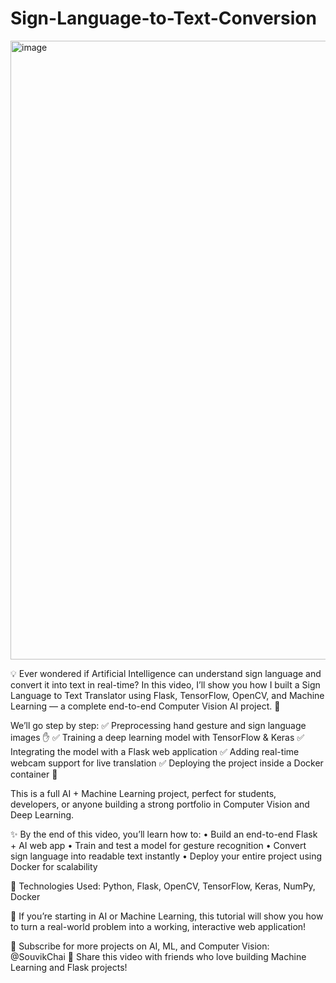 # Sign-Language-to-Text-Conversion


<img width="1919" height="990" alt="image" src="https://github.com/user-attachments/assets/c05968c1-ec75-4056-91c1-d24c55c187bf" />

💡 Ever wondered if Artificial Intelligence can understand sign language and convert it into text in real-time?
In this video, I’ll show you how I built a Sign Language to Text Translator using Flask, TensorFlow, OpenCV, and Machine Learning — a complete end-to-end Computer Vision AI project. 🎯

We’ll go step by step:
✅ Preprocessing hand gesture and sign language images ✋
✅ Training a deep learning model with TensorFlow & Keras
✅ Integrating the model with a Flask web application
✅ Adding real-time webcam support for live translation
✅ Deploying the project inside a Docker container 🐳

This is a full AI + Machine Learning project, perfect for students, developers, or anyone building a strong portfolio in Computer Vision and Deep Learning.

✨ By the end of this video, you’ll learn how to:
• Build an end-to-end Flask + AI web app
• Train and test a model for gesture recognition
• Convert sign language into readable text instantly
• Deploy your entire project using Docker for scalability

📌 Technologies Used: Python, Flask, OpenCV, TensorFlow, Keras, NumPy, Docker

💬 If you’re starting in AI or Machine Learning, this tutorial will show you how to turn a real-world problem into a working, interactive web application!

🔔 Subscribe for more projects on AI, ML, and Computer Vision: @SouvikChai
📢 Share this video with friends who love building Machine Learning and Flask projects!

